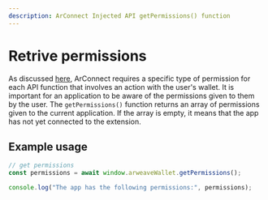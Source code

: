 ```yaml
---
description: ArConnect Injected API getPermissions() function
---
```


# Retrive permissions

As discussed [here](connect.md#permissions), ArConnect requires a specific type of permission for each API function that involves an action with the user's wallet. It is important for an application to be aware of the permissions given to them by the user. The `getPermissions()` function returns an array of permissions given to the current application. If the array is empty, it means that the app has not yet connected to the extension.

## Example usage

```ts
// get permissions
const permissions = await window.arweaveWallet.getPermissions();

console.log("The app has the following permissions:", permissions);
```
